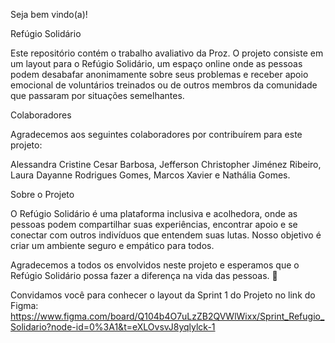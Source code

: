 Seja bem vindo(a)!

Refúgio Solidário

Este repositório contém o trabalho avaliativo da Proz. O projeto consiste em um layout para o Refúgio Solidário, um espaço online onde as pessoas podem desabafar anonimamente sobre seus problemas e receber apoio emocional de voluntários treinados ou de outros membros da comunidade que passaram por situações semelhantes.

Colaboradores

Agradecemos aos seguintes colaboradores por contribuírem para este projeto:

Alessandra Cristine Cesar Barbosa, 
Jefferson Christopher Jiménez Ribeiro,
Laura Dayanne Rodrigues Gomes,
Marcos Xavier e
Nathália Gomes.

Sobre o Projeto

O Refúgio Solidário é uma plataforma inclusiva e acolhedora, onde as pessoas podem compartilhar suas experiências, encontrar apoio e se conectar com outros indivíduos que entendem suas lutas. Nosso objetivo é criar um ambiente seguro e empático para todos.


Agradecemos a todos os envolvidos neste projeto e esperamos que o Refúgio Solidário possa fazer a diferença na vida das pessoas. 🌟

Convidamos você para conhecer o layout da Sprint 1 do Projeto no link do Figma: https://www.figma.com/board/Q104b4O7uLzZB2QVWlWixx/Sprint_Refugio_Solidario?node-id=0%3A1&t=eXLOvsvJ8yqlylck-1